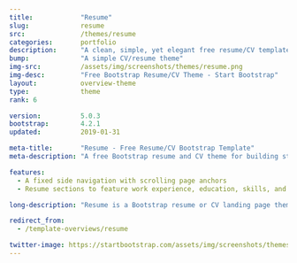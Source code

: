 ```yaml
---
title:            "Resume"
slug:             resume
src:              /themes/resume
categories:       portfolio
description:      "A clean, simple, yet elegant free resume/CV template for Bootstrap 4"
bump:             "A simple CV/resume theme"
img-src:          /assets/img/screenshots/themes/resume.png
img-desc:         "Free Bootstrap Resume/CV Theme - Start Bootstrap"
layout:           overview-theme
type:             theme
rank: 6

version:          5.0.3
bootstrap:        4.2.1
updated:          2019-01-31

meta-title:       "Resume - Free Resume/CV Bootstrap Template"
meta-description: "A free Bootstrap resume and CV theme for building stylish webpages. All Start Bootstrap templates are free to download and open source."

features:
  - A fixed side navigation with scrolling page anchors
  - Resume sections to feature work experience, education, skills, and more!

long-description: "Resume is a Bootstrap resume or CV landing page theme to help you beautifully create easy to use, stylish resume websites!"

redirect_from:
  - /template-overviews/resume

twitter-image: https://startbootstrap.com/assets/img/screenshots/themes/twitter/resume.png
---
```

